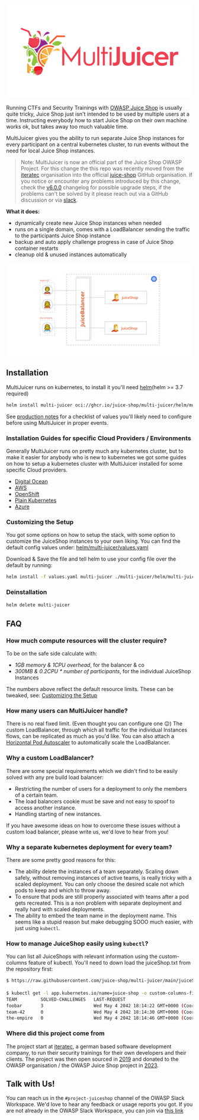 ![MultiJuicer, Multi User Juice Shop Platform](./images/multijuicer-cover.svg)

Running CTFs and Security Trainings with [OWASP Juice Shop](https://github.com/bkimminich/juice-shop) is usually quite tricky, Juice Shop just isn't intended to be used by multiple users at a time.
Instructing everybody how to start Juice Shop on their own machine works ok, but takes away too much valuable time.

MultiJuicer gives you the ability to run separate Juice Shop instances for every participant on a central kubernetes cluster, to run events without the need for local Juice Shop instances.

> Note: MultiJuicer is now an official part of the Juice Shop OWASP Project. For this change the this repo was recently moved from the [iteratec](https://github.com/iteratec/) organisation into the official [juice-shop](https://github.com/juice-shop/) GitHub organisation. If you notice or encounter any problems introduced by this change, check the [v6.0.0](https://github.com/juice-shop/multi-juicer/releases/tag/v6.0.0) changelog for possible upgrade steps, if the problems can't be solved by it please reach out via a GitHub discussion or via [slack](#talk-with-us).

**What it does:**

- dynamically create new Juice Shop instances when needed
- runs on a single domain, comes with a LoadBalancer sending the traffic to the participants Juice Shop instance
- backup and auto apply challenge progress in case of Juice Shop container restarts
- cleanup old & unused instances automatically

![MultiJuicer, High Level Architecture Diagram](./images/high-level-architecture.svg)

## Installation

MultiJuicer runs on kubernetes, to install it you'll need [helm](https://helm.sh)(helm >= 3.7 required)

```sh
helm install multi-juicer oci://ghcr.io/juice-shop/multi-juicer/helm/multi-juicer
```

See [production notes](./guides/production-notes/production-notes.md) for a checklist of values you'll likely need to configure before using MultiJuicer in proper events.

### Installation Guides for specific Cloud Providers / Environments

Generally MultiJuicer runs on pretty much any kubernetes cluster, but to make it easier for anybody who is new to kubernetes we got some guides on how to setup a kubernetes cluster with MultiJuicer installed for some specific Cloud providers.

- [Digital Ocean](./guides/digital-ocean/digital-ocean.md)
- [AWS](./guides/aws/aws.md)
- [OpenShift](./guides/openshift/openshift.md)
- [Plain Kubernetes](./guides/k8s/k8s.md)
- [Azure](./guides/azure/azure.md)

### Customizing the Setup

You got some options on how to setup the stack, with some option to customize the JuiceShop instances to your own liking.
You can find the default config values under: [helm/multi-juicer/values.yaml](./helm/multi-juicer/values.yaml)

Download & Save the file and tell helm to use your config file over the default by running:

```sh
helm install -f values.yaml multi-juicer ./multi-juicer/helm/multi-juicer/
```

### Deinstallation

```sh
helm delete multi-juicer
```

## FAQ

### How much compute resources will the cluster require?

To be on the safe side calculate with:

- _1GB memory & 1CPU overhead_, for the balancer & co
- _300MB & 0.2CPU \* number of participants_, for the individual JuiceShop Instances

The numbers above reflect the default resource limits. These can be tweaked, see: [Customizing the Setup](#customizing-the-setup)

### How many users can MultiJuicer handle?

There is no real fixed limit. (Even thought you can configure one 😉)
The custom LoadBalancer, through which all traffic for the individual Instances flows, can be replicated as much as you'd like.
You can also attach a [Horizontal Pod Autoscaler](https://kubernetes.io/docs/tasks/run-application/horizontal-pod-autoscale/) to automatically scale the LoadBalancer.

### Why a custom LoadBalancer?

There are some special requirements which we didn't find to be easily solved with any pre build load balancer:

- Restricting the number of users for a deployment to only the members of a certain team.
- The load balancers cookie must be save and not easy to spoof to access another instance.
- Handling starting of new instances.

If you have awesome ideas on how to overcome these issues without a custom load balancer, please write us, we'd love to hear from you!

### Why a separate kubernetes deployment for every team?

There are some pretty good reasons for this:

- The ability delete the instances of a team separately. Scaling down safely, without removing instances of active teams, is really tricky with a scaled deployment. You can only choose the desired scale not which pods to keep and which to throw away.
- To ensure that pods are still properly associated with teams after a pod gets recreated. This is a non problem with separate deployment and really hard with scaled deployments.
- The ability to embed the team name in the deployment name. This seems like a stupid reason but make debugging SOOO much easier, with just using `kubectl`.

### How to manage JuiceShop easily using `kubectl`?

You can list all JuiceShops with relevant information using the custom-columns feature of kubectl.
You'll need to down load the juiceShop.txt from the repository first:

```bash
$ https://raw.githubusercontent.com/juice-shop/multi-juicer/main/juiceShop.txt

$ kubectl get -l app.kubernetes.io/name=juice-shop -o custom-columns-file=juiceShop.txt deployments
TEAM         SOLVED-CHALLENGES   LAST-REQUEST
foobar       3                   Wed May 4 2042 18:14:22 GMT+0000 (Coordinated Universal Time)
team-42      0                   Wed May 4 2042 18:14:30 GMT+0000 (Coordinated Universal Time)
the-empire   0                   Wed May 4 2042 18:14:46 GMT+0000 (Coordinated Universal Time)
```

### Where did this project come from

The project start at [iteratec](https://www.iteratec.com), a german based software development company, to run their security trainings for their own developers and their clients.
The project was then open sourced in [2019](https://github.com/juice-shop/multi-juicer/releases/tag/v1.0.0) and donated to the OWASP organisation / the OWASP Juice Shop project in [2023](https://github.com/juice-shop/multi-juicer/releases/tag/v6.0.0).

## Talk with Us!

You can reach us in the `#project-juiceshop` channel of the OWASP Slack Workspace. We'd love to hear any feedback or usage reports you got. If you are not already in the OWASP Slack Workspace, you can join via [this link](https://owasp.slack.com/join/shared_invite/enQtNjExMTc3MTg0MzU4LWQ2Nzg3NGJiZGQ2MjRmNzkzN2Q4YzU1MWYyZTdjYjA2ZTA5M2RkNzE2ZjdkNzI5ZThhOWY5MjljYWZmYmY4ZjM)
